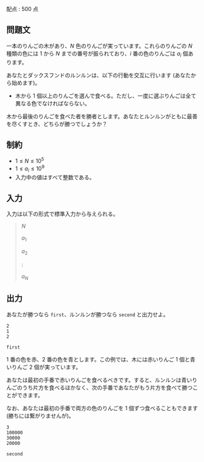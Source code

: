 配点 : $500$ 点

## 問題文

一本のりんごの木があり、$N$ 色のりんごが実っています。これらのりんごの $N$ 種類の色には $1$ から $N$ までの番号が振られており、$i$ 番の色のりんごは $a_i$ 個あります。

あなたとダックスフンドのルンルンは、以下の行動を交互に行います (あなたから始めます)。

- 木から $1$ 個以上のりんごを選んで食べる。ただし、一度に選ぶりんごは全て異なる色でなければならない。

木から最後のりんごを食べた者を勝者とします。あなたとルンルンがともに最善を尽くすとき、どちらが勝つでしょうか？

## 制約

- $1 \leq N \leq 10^5$
- $1 \leq a_i \leq 10^9$
- 入力中の値はすべて整数である。

## 入力

入力は以下の形式で標準入力から与えられる。

> $N$
> 
> $a_1$
> 
> $a_2$
> 
> $:$
> 
> $a_N$

## 出力

あなたが勝つなら `first`、ルンルンが勝つなら `second` と出力せよ。

```input1
2
1
2
```

```output1
first
```

$1$ 番の色を赤、$2$ 番の色を青とします。この例では、木には赤いりんご $1$ 個と青いりんご $2$ 個が実っています。

あなたは最初の手番で赤いりんごを食べるべきです。すると、ルンルンは青いりんごのうち片方を食べるほかなく、次の手番であなたがもう片方を食べて勝つことができます。

なお、あなたは最初の手番で両方の色のりんごを $1$ 個ずつ食べることもできます (勝ちには繋がりませんが)。

```input2
3
100000
30000
20000
```

```output2
second
```
